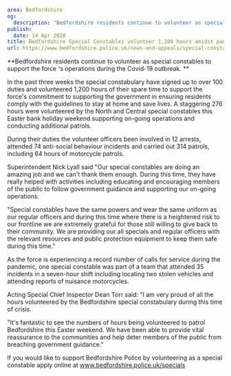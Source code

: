 ```yaml
area: Bedfordshire
og:
  description: "Bedfordshire residents continue to volunteer as special constables to support the force\u2019s operations during the Covid-19 outbreak."
publish:
  date: 14 Apr 2020
title: Bedfordshire Special Constables volunteer 1,200 hours amidst pandemic
url: https://www.bedfordshire.police.uk/news-and-appeals/special-constables-1200-apr20
```

**Bedfordshire residents continue to volunteer as special constables to support the force 's operations during the Covid-19 outbreak. **

In the past three weeks the special constabulary have signed up to over 100 duties and volunteered 1,200 hours of their spare time to support the force's commitment to supporting the government in ensuring residents comply with the guidelines to stay at home and save lives. A staggering 276 hours were volunteered by the North and Central special constables this Easter bank holiday weekend supporting on-going operations and conducting additional patrols.

During their duties the volunteer officers been involved in 12 arrests, attended 74 anti-social behaviour incidents and carried out 314 patrols, including 64 hours of motorcycle patrols.

Superintendent Nick Lyall said "Our special constables are doing an amazing job and we can't thank them enough. During this time, they have really helped with activities including educating and encouraging members of the public to follow government guidance and supporting our on-going operations.

"Special constables have the same powers and wear the same uniform as our regular officers and during this time where there is a heightened risk to our frontline we are extremely grateful for those still willing to give back to their community. We are providing our all specials and regular officers with the relevant resources and public protection equipment to keep them safe during this time."

As the force is experiencing a record number of calls for service during the pandemic, one special constable was part of a team that attended 35 incidents in a seven-hour shift including locating two stolen vehicles and attending reports of nuisance motorcycles.

Acting Special Chief Inspector Dean Torr said: "I am very proud of all the hours volunteered by the Bedfordshire special constabulary during this time of crisis.

"It's fantastic to see the numbers of hours being volunteered to patrol Bedfordshire this Easter weekend. We have been able to provide vital reassurance to the communities and help deter members of the public from breaching government guidance."

If you would like to support Bedfordshire Police by volunteering as a special constable apply online at www.bedfordshire.police.uk/specials
